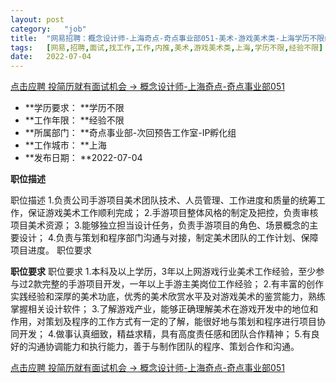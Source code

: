 ```yaml
---
layout:	post
category:	"job"
title:	"网易招聘：概念设计师-上海奇点-奇点事业部051-美术-游戏美术类-上海学历不限经验不限"
tags:	[网易,招聘,面试,找工作,工作,内推,美术,游戏美术类,上海,学历不限,经验不限]
date:	2022-07-04
---
```


[点击应聘 投简历就有面试机会 -> 概念设计师-上海奇点-奇点事业部051](http://mobile.bole.netease.com/bole/boleDetail?id=37495&employeeId=346f03c3cda5f04c&key=all)



- **学历要求： **学历不限
- **工作年限： **经验不限
- **所属部门： **奇点事业部-次回预告工作室-IP孵化组
- **工作城市： **上海
- **发布日期： **2022-07-04



**职位描述**

职位描述
1.负责公司手游项目美术团队技术、人员管理、工作进度和质量的统筹工作，保证游戏美术工作顺利完成；
2.手游项目整体风格的制定及把控，负责审核项目美术资源；
3.能够独立担当设计任务，负责手游项目的角色、场景概念的主要设计；
4.负责与策划和程序部门沟通与对接，制定美术团队的工作计划、保障项目进度。
职位要求



**职位要求**
职位要求
1.本科及以上学历，3年以上网游戏行业美术工作经验，至少参与过2款完整的手游项目开发，一年以上手游主美岗位工作经验；
2.有丰富的创作实践经验和深厚的美术功底，优秀的美术欣赏水平及对游戏美术的鉴赏能力，熟练掌握相关设计软件；
3.了解游戏产业，能够正确理解美术在游戏开发中的地位和作用，对策划及程序的工作方式有一定的了解，能很好地与策划和程序进行项目协同开发；
4.做事认真细致，精益求精，具有高度责任感和团队合作精神；
5.有良好的沟通协调能力和执行能力，善于与制作团队的程序、策划合作和沟通。



[点击应聘 投简历就有面试机会 -> 概念设计师-上海奇点-奇点事业部051](http://mobile.bole.netease.com/bole/boleDetail?id=37495&employeeId=346f03c3cda5f04c&key=all)
